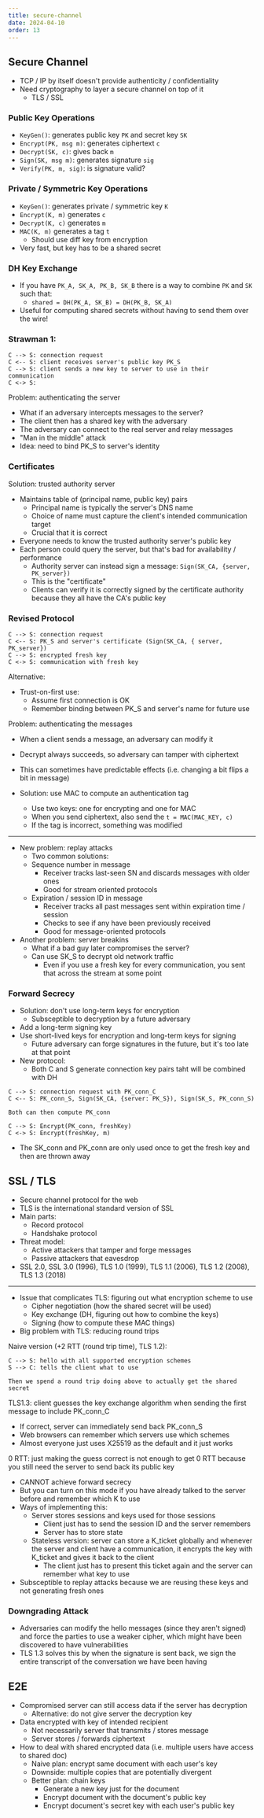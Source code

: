 ```yaml
---
title: secure-channel
date: 2024-04-10
order: 13
---
```


## Secure Channel

- TCP / IP by itself doesn't provide authenticity / confidentiality
- Need cryptography to layer a secure channel on top of it
  - TLS / SSL

### Public Key Operations

- `KeyGen()`: generates public key `PK` and secret key `SK`
- `Encrypt(PK, msg m)`: generates ciphertext `c`
- `Decrypt(SK, c)`: gives back `m`
- `Sign(SK, msg m)`: generates signature `sig`
- `Verify(PK, m, sig)`: is signature valid?

### Private / Symmetric Key Operations

- `KeyGen()`: generates private / symmetric key `K`
- `Encrypt(K, m)` generates `c`
- `Decrypt(K, c)` generates `m`
- `MAC(K, m)` generates a tag `t`
  - Should use diff key from encryption
- Very fast, but key has to be a shared secret

### DH Key Exchange

- If you have `PK_A, SK_A, PK_B, SK_B` there is a way to combine `PK` and `SK` such that:
  - `shared = DH(PK_A, SK_B) = DH(PK_B, SK_A)`
- Useful for computing shared secrets without having to send them over the wire!

### Strawman 1:

```
C --> S: connection request
C <-- S: client receives server's public key PK_S
C --> S: client sends a new key to server to use in their communication
C <-> S:
```

Problem: authenticating the server

- What if an adversary intercepts messages to the server?
- The client then has a shared key with the adversary
- The adversary can connect to the real server and relay messages
- "Man in the middle" attack
- Idea: need to bind PK_S to server's identity

### Certificates

Solution: trusted authority server

- Maintains table of (principal name, public key) pairs
  - Principal name is typically the server's DNS name
  - Choice of name must capture the client's intended communication target
  - Crucial that it is correct
- Everyone needs to know the trusted authority server's public key
- Each person could query the server, but that's bad for availability / performance
  - Authority server can instead sign a message: `Sign(SK_CA, {server, PK_server})`
  - This is the "certificate"
  - Clients can verify it is correctly signed by the certificate authority because they all have the CA's public key

### Revised Protocol

```
C --> S: connection request
C <-- S: PK_S and server's certificate (Sign(SK_CA, { server, PK_server})
C --> S: encrypted fresh key
C <-> S: communication with fresh key
```

Alternative:

- Trust-on-first use:
  - Assume first connection is OK
  - Remember binding between PK_S and server's name for future use

Problem: authenticating the messages

- When a client sends a message, an adversary can modify it
- Decrypt always succeeds, so adversary can tamper with ciphertext
- This can sometimes have predictable effects (i.e. changing a bit flips a bit in message)

- Solution: use MAC to compute an authentication tag
  - Use two keys: one for encrypting and one for MAC
  - When you send ciphertext, also send the `t = MAC(MAC_KEY, c)`
  - If the tag is incorrect, something was modified

---

- New problem: replay attacks
  - Two common solutions:
  - Sequence number in message
    - Receiver tracks last-seen SN and discards messages with older ones
    - Good for stream oriented protocols
  - Expiration / session ID in message
    - Receiver tracks all past messages sent within expiration time / session
    - Checks to see if any have been previously received
    - Good for message-oriented protocols
- Another problem: server breakins
  - What if a bad guy later compromises the server?
  - Can use SK_S to decrypt old network traffic
    - Even if you use a fresh key for every communication, you sent that across the stream at some point

### Forward Secrecy

- Solution: don't use long-term keys for encryption
  - Subsceptible to decryption by a future adversary
- Add a long-term signing key
- Use short-lived keys for encryption and long-term keys for signing
  - Future adversary can forge signatures in the future, but it's too late at that point
- New protocol:
  - Both C and S generate connection key pairs taht will be combined with DH

```
C --> S: connection request with PK_conn_C
C <-- S: PK_conn_S, Sign(SK_CA, {server: PK_S}), Sign(SK_S, PK_conn_S)

Both can then compute PK_conn

C --> S: Encrypt(PK_conn, freshKey)
C <-> S: Encrypt(freshKey, m)
```

- The SK_conn and PK_conn are only used once to get the fresh key and then are thrown away

## SSL / TLS

- Secure channel protocol for the web
- TLS is the international standard version of SSL
- Main parts:
  - Record protocol
  - Handshake protocol
- Threat model:
  - Active attackers that tamper and forge messages
  - Passive attackers that eavesdrop
- SSL 2.0, SSL 3.0 (1996), TLS 1.0 (1999), TLS 1.1 (2006), TLS 1.2 (2008), TLS 1.3 (2018)

---

- Issue that complicates TLS: figuring out what encryption scheme to use
  - Cipher negotiation (how the shared secret will be used)
  - Key exchange (DH, figuring out how to combine the keys)
  - Signing (how to compute these MAC things)
- Big problem with TLS: reducing round trips

Naive version (+2 RTT (round trip time), TLS 1.2):

```
C --> S: hello with all supported encryption schemes
S --> C: tells the client what to use

Then we spend a round trip doing above to actually get the shared secret
```

TLS1.3: client guesses the key exchange algorithm when sending the first message to include PK_conn_C

- If correct, server can immediately send back PK_conn_S
- Web browsers can remember which servers use which schemes
- Almost everyone just uses X25519 as the default and it just works

0 RTT: just making the guess correct is not enough to get 0 RTT because you still need the server to send back its public key

- CANNOT achieve forward secrecy
- But you can turn on this mode if you have already talked to the server before and remember which K to use
- Ways of implementing this:
  - Server stores sessions and keys used for those sessions
    - Client just has to send the session ID and the server remembers
    - Server has to store state
  - Stateless version: server can store a K_ticket globally and whenever the server and client have a communication, it encrypts the key with K_ticket and gives it back to the client
    - The client just has to present this ticket again and the server can remember what key to use
- Subsceptible to replay attacks because we are reusing these keys and not generating fresh ones

### Downgrading Attack

- Adversaries can modify the hello messages (since they aren't signed) and force the parties to use a weaker cipher, which might have been discovered to have vulnerabilities
- TLS 1.3 solves this by when the signature is sent back, we sign the entire transcript of the conversation we have been having

## E2E

- Compromised server can still access data if the server has decryption
  - Alternative: do not give server the decryption key
- Data encrypted with key of intended recipient
  - Not necessarily server that transmits / stores message
  - Server stores / forwards ciphertext
- How to deal with shared encrypted data (i.e. multiple users have access to shared doc)
  - Naive plan: encrypt same document with each user's key
  - Downside: multiple copies that are potentially divergent
  - Better plan: chain keys
    - Generate a new key just for the document
    - Encrypt document with the document's public key
    - Encrypt document's secret key with each user's public key
